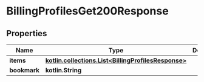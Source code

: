
# BillingProfilesGet200Response

## Properties
Name | Type | Description | Notes
------------ | ------------- | ------------- | -------------
**items** | [**kotlin.collections.List&lt;BillingProfilesResponse&gt;**](BillingProfilesResponse.md) |  | 
**bookmark** | **kotlin.String** |  |  [optional]



